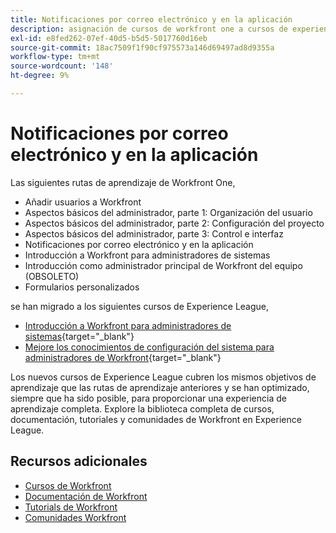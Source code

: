 ```yaml
---
title: Notificaciones por correo electrónico y en la aplicación
description: asignación de cursos de workfront one a cursos de experience league
exl-id: e8fed262-07ef-40d5-b5d5-5017760d16eb
source-git-commit: 18ac7509f1f90cf975573a146d69497ad8d9355a
workflow-type: tm+mt
source-wordcount: '148'
ht-degree: 9%

---
```


# Notificaciones por correo electrónico y en la aplicación

Las siguientes rutas de aprendizaje de Workfront One,

* Añadir usuarios a Workfront
* Aspectos básicos del administrador, parte 1: Organización del usuario
* Aspectos básicos del administrador, parte 2: Configuración del proyecto
* Aspectos básicos del administrador, parte 3: Control e interfaz
* Notificaciones por correo electrónico y en la aplicación
* Introducción a Workfront para administradores de sistemas
* Introducción como administrador principal de Workfront del equipo (OBSOLETO)
* Formularios personalizados

se han migrado a los siguientes cursos de Experience League,

* [Introducción a Workfront para administradores de sistemas](https://experienceleague.adobe.com/?recommended=Workfront-A-1-2022.1.admin){target="_blank"}
* [Mejore los conocimientos de configuración del sistema para administradores de Workfront](https://experienceleague.adobe.com/?recommended=Workfront-A-1-2022.2.admin){target="_blank"}

Los nuevos cursos de Experience League cubren los mismos objetivos de aprendizaje que las rutas de aprendizaje anteriores y se han optimizado, siempre que ha sido posible, para proporcionar una experiencia de aprendizaje completa.  Explore la biblioteca completa de cursos, documentación, tutoriales y comunidades de Workfront en Experience League.

## Recursos adicionales

* [Cursos de Workfront](https://experienceleague.adobe.com/?lang=en&amp;Solution=Workfront#courses)
* [Documentación de Workfront](https://experienceleague.adobe.com/docs/workfront.html)
* [Tutorials de Workfront](https://experienceleague.adobe.com/docs/workfront-learn/tutorials-workfront/home.html)
* [Comunidades Workfront](https://experienceleaguecommunities.adobe.com/t5/workfront/ct-p/workfront)
